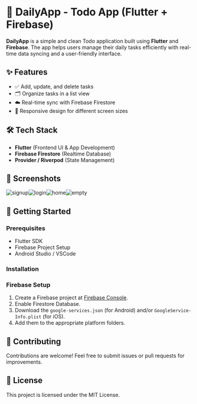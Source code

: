 
# 📅 DailyApp - Todo App (Flutter + Firebase)

**DailyApp** is a simple and clean Todo application built using **Flutter** and **Firebase**. The app helps users manage their daily tasks efficiently with real-time data syncing and a user-friendly interface.

## ✨ Features

- ✅ Add, update, and delete tasks
- 🗂️ Organize tasks in a list view
- ☁️ Real-time sync with Firebase Firestore
- 📱 Responsive design for different screen sizes

## 🛠️ Tech Stack

- **Flutter** (Frontend UI & App Development)
- **Firebase Firestore** (Realtime Database)
- **Provider / Riverpod** (State Management)

## 📸 Screenshots
![signup](https://github.com/user-attachments/assets/e3e6061a-a34a-45ed-b560-7452aa882a13)![login](https://github.com/user-attachments/assets/f25269c8-80ca-4842-a4a0-905ad212c4d9)![home ](https://github.com/user-attachments/assets/9e41f370-f244-4942-b8dd-270008fa24c8)![empty](https://github.com/user-attachments/assets/a1bf01c3-c9bf-44ed-a795-3472e3f4e38f)


## 🚀 Getting Started

### Prerequisites
- Flutter SDK
- Firebase Project Setup
- Android Studio / VSCode

### Installation

### Firebase Setup
1. Create a Firebase project at [Firebase Console](https://console.firebase.google.com/).
2. Enable Firestore Database.
3. Download the `google-services.json` (for Android) and/or `GoogleService-Info.plist` (for iOS).
4. Add them to the appropriate platform folders.


## 🤝 Contributing
Contributions are welcome! Feel free to submit issues or pull requests for improvements.

## 📄 License
This project is licensed under the MIT License.
